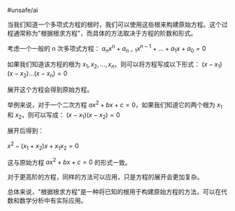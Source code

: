 #unsafe/ai 


当我们知道一个多项式方程的根时，我们可以使用这些根来构建原始方程。这个过程通常称为"根据根求方程"，而具体的方法取决于方程的阶数和形式。

考虑一个一般的 $n$ 次多项式方程：
$a_n x^n + a_{n-1} x^{n-1} + \ldots + a_1 x + a_0 = 0$

如果我们知道该方程的根为 $x_1, x_2, \ldots, x_n$，则可以将方程写成以下形式：
$(x - x_1)(x - x_2) \ldots (x - x_n) = 0$

展开这个方程会得到原始方程。

举例来说，对于一个二次方程 $ax^2 + bx + c = 0$，如果我们知道它的两个根为 $x_1$ 和 $x_2$，则可以写成：
$(x - x_1)(x - x_2) = 0$

展开后得到：

$x^2 - (x_1 + x_2)x + x_1x_2 = 0$

这与原始方程 $ax^2 + bx + c = 0$ 的形式一致。

对于更高阶的方程，同样的方法可以应用，只是方程的展开会更加复杂。

总体来说，"根据根求方程"是一种将已知的根用于构建原始方程的方法，可以在代数和数学分析中有实际应用。
